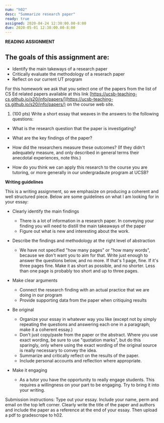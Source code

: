 ```yaml
---
num: "h02"
desc: "Summarize research paper"
ready: true 
assigned: 2020-04-24 12:30:00.00-8:00
due: 2020-05-01 12:30:00.00-8:00
---
```


<b>READING ASSIGNMENT</b>

## The goals of this assignment are:
* Identify the main takeways of a research paper
* Critically evaluate the methodology of a reserach paper
* Reflect on our current UT program

For this homework we ask that you select one of the papers from the list of CS Ed related papers available at this link [https://ucsb-teaching-cs.github.io/s20/info/papers/](https://ucsb-teaching-cs.github.io/s20/info/papers/) on the course web site.

<ol> 
<li style="padding-bottom:0em;">(100 pts) Write a short essay that weaves in the answers to the following questions:  
</li>
</ol>

* What is the research question that the paper is investigating?  


* What are the key findings of the paper?


* How did the researchers measure these outcomes? (If they didn't adequately measure, and only described in general terms their anecdotal experiences, note this.)


* How do you think we can apply this research to the course you are tutoring, or more generally in our undergradaute program at UCSB? 

<div class="pagebreak">
</div>

<b> Writing guidelines </b>

This is a writing assignment, so we emphasize on producing a coherent and well structured piece. Below are some guidelines on what I am looking for in your essay:

* Clearly identify the main findings
  - There is a lot of information in a research paper. In conveying your finding you will need to distill the main takeaways of the paper
  - Figure out what is new and interesting about the work.

* Describe the findings and methodology at the right level of abstraction
  - We have not specified "how many pages" or "how many words", because we don't want you to aim for that.   Write just enough to answer the questions below, and no more.   If that's 1 page, fine.  If it's three pages fine.   Make it as short as possible, and no shorter. Less than one page is probably too short and up to three pages. 

* Make clear arguments
   - Connect the research finding with an actual practice that we are doing in our program
   - Provide supporting data from the paper when critiquing results

* Be original
   - Organize your essay in whatever way you like (except not by simply repeating the questions and answering each one in a paragraph; make it a coherent essay.)
   - Don't just copy/paste from the paper or the abstract.  Where you use exact wording, be sure to use "quotation marks", but do this sparingly, only where using the exact wording of the original source is really necessary to convey the idea.
   - Summarize and critically reflect on the results of the paper.
   - Include personal accounts and reflection where appropriate.

* Make it engaging
   - As a tutor you have the opportunity to really engage students. This requires a willingness on your part to be engaging. Try to bring it into your writing. 

Submission instructions: Type out your essay. Include your name, perm and email on the top left corner. Clearly write the title of the paper and authors and include the paper as a reference at the end of your essay. Then upload a pdf to gradescrope to h02.

